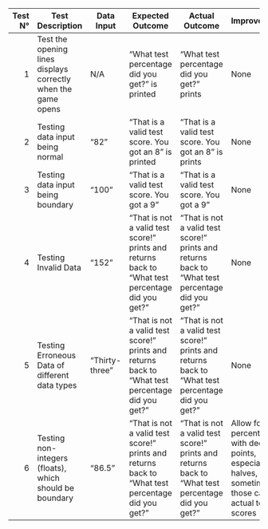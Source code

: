 
| Test N° | Test Description                                                  | Data Input       | Expected Outcome                                                                 | Actual Outcome                                                                  | Improvements                                                                                   |
|--------:|-------------------------------------------------------------------|------------------|----------------------------------------------------------------------------------|----------------------------------------------------------------------------------|------------------------------------------------------------------------------------------------|
| 1       | Test the opening lines displays correctly when the game opens     | N/A              | “What test percentage did you get?” is printed                                  | “What test percentage did you get?” prints                                       | None                                                                                           |
| 2       | Testing data input being normal                                   | “82”             | “That is a valid test score. You got an 8” is printed                            | “That is a valid test score. You got an 8” is prints                             | None                                                                                           |
| 3       | Testing data input being boundary                                 | “100”            | “That is a valid test score. You got a 9”                                        | “That is a valid test score. You got a 9”                                        | None                                                                                           |
| 4       | Testing Invalid Data                                              | “152”            | “That is not a valid test score!” prints and returns back to “What test percentage did you get?” | “That is not a valid test score!” prints and returns back to “What test percentage did you get?” | None                                                                                           |
| 5       | Testing Erroneous Data of different data types                    | “Thirty-three”   | “That is not a valid test score!” prints and returns back to “What test percentage did you get?” | “That is not a valid test score!” prints and returns back to “What test percentage did you get?” | None                                                                                           |
| 6       | Testing non-integers (floats), which should be boundary           | “86.5”           | “That is not a valid test score!” prints and returns back to “What test percentage did you get?” | “That is not a valid test score!” prints and returns back to “What test percentage did you get?” | Allow for percentages with decimal points, especially halves, as sometimes those can be actual test scores |
